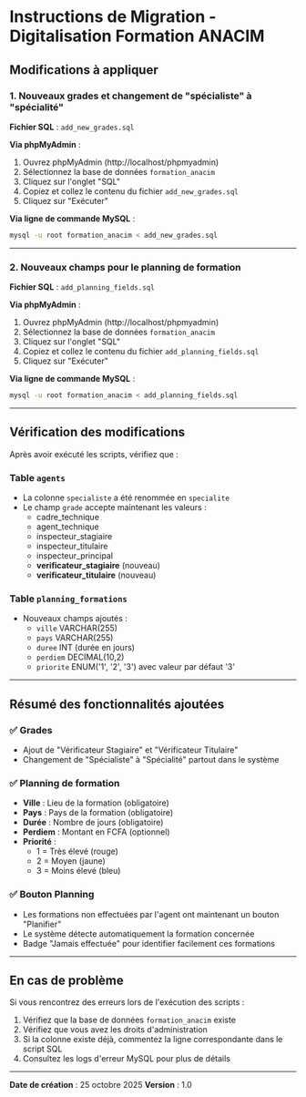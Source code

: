 # Instructions de Migration - Digitalisation Formation ANACIM

## Modifications à appliquer

### 1. Nouveaux grades et changement de "spécialiste" à "spécialité"

**Fichier SQL** : `add_new_grades.sql`

**Via phpMyAdmin** :
1. Ouvrez phpMyAdmin (http://localhost/phpmyadmin)
2. Sélectionnez la base de données `formation_anacim`
3. Cliquez sur l'onglet "SQL"
4. Copiez et collez le contenu du fichier `add_new_grades.sql`
5. Cliquez sur "Exécuter"

**Via ligne de commande MySQL** :
```bash
mysql -u root formation_anacim < add_new_grades.sql
```

---

### 2. Nouveaux champs pour le planning de formation

**Fichier SQL** : `add_planning_fields.sql`

**Via phpMyAdmin** :
1. Ouvrez phpMyAdmin (http://localhost/phpmyadmin)
2. Sélectionnez la base de données `formation_anacim`
3. Cliquez sur l'onglet "SQL"
4. Copiez et collez le contenu du fichier `add_planning_fields.sql`
5. Cliquez sur "Exécuter"

**Via ligne de commande MySQL** :
```bash
mysql -u root formation_anacim < add_planning_fields.sql
```

---

## Vérification des modifications

Après avoir exécuté les scripts, vérifiez que :

### Table `agents`
- La colonne `specialiste` a été renommée en `specialite`
- Le champ `grade` accepte maintenant les valeurs :
  - cadre_technique
  - agent_technique
  - inspecteur_stagiaire
  - inspecteur_titulaire
  - inspecteur_principal
  - **verificateur_stagiaire** (nouveau)
  - **verificateur_titulaire** (nouveau)

### Table `planning_formations`
- Nouveaux champs ajoutés :
  - `ville` VARCHAR(255)
  - `pays` VARCHAR(255)
  - `duree` INT (durée en jours)
  - `perdiem` DECIMAL(10,2)
  - `priorite` ENUM('1', '2', '3') avec valeur par défaut '3'

---

## Résumé des fonctionnalités ajoutées

### ✅ Grades
- Ajout de "Vérificateur Stagiaire" et "Vérificateur Titulaire"
- Changement de "Spécialiste" à "Spécialité" partout dans le système

### ✅ Planning de formation
- **Ville** : Lieu de la formation (obligatoire)
- **Pays** : Pays de la formation (obligatoire)
- **Durée** : Nombre de jours (obligatoire)
- **Perdiem** : Montant en FCFA (optionnel)
- **Priorité** : 
  - 1 = Très élevé (rouge)
  - 2 = Moyen (jaune)
  - 3 = Moins élevé (bleu)

### ✅ Bouton Planning
- Les formations non effectuées par l'agent ont maintenant un bouton "Planifier"
- Le système détecte automatiquement la formation concernée
- Badge "Jamais effectuée" pour identifier facilement ces formations

---

## En cas de problème

Si vous rencontrez des erreurs lors de l'exécution des scripts :

1. Vérifiez que la base de données `formation_anacim` existe
2. Vérifiez que vous avez les droits d'administration
3. Si la colonne existe déjà, commentez la ligne correspondante dans le script SQL
4. Consultez les logs d'erreur MySQL pour plus de détails

---

**Date de création** : 25 octobre 2025
**Version** : 1.0
